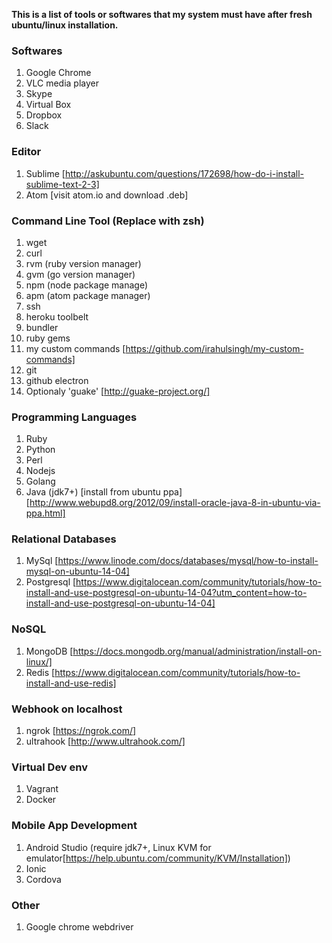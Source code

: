 <b> This is a list of tools or softwares that my system must have after fresh ubuntu/linux installation. </b>

### Softwares
1. Google Chrome
2. VLC media player
3. Skype
4. Virtual Box
5. Dropbox
6. Slack

### Editor
1. Sublime [http://askubuntu.com/questions/172698/how-do-i-install-sublime-text-2-3]
2. Atom [visit atom.io and download .deb]

### Command Line Tool (Replace with zsh)
1. wget
2. curl
3. rvm (ruby version manager)
4. gvm (go version manager)
5. npm (node package manage)
6. apm (atom package manager)
7. ssh
8. heroku toolbelt
9. bundler
10. ruby gems
11. my custom commands [https://github.com/irahulsingh/my-custom-commands]
12. git
13. github electron
14. Optionaly 'guake' [http://guake-project.org/]

### Programming Languages
1. Ruby
2. Python
3. Perl
4. Nodejs
5. Golang
6. Java (jdk7+) [install from ubuntu ppa] [http://www.webupd8.org/2012/09/install-oracle-java-8-in-ubuntu-via-ppa.html]

### Relational Databases
1. MySql [https://www.linode.com/docs/databases/mysql/how-to-install-mysql-on-ubuntu-14-04]
2. Postgresql [https://www.digitalocean.com/community/tutorials/how-to-install-and-use-postgresql-on-ubuntu-14-04?utm_content=how-to-install-and-use-postgresql-on-ubuntu-14-04]

### NoSQL
1. MongoDB [https://docs.mongodb.org/manual/administration/install-on-linux/]
2. Redis [https://www.digitalocean.com/community/tutorials/how-to-install-and-use-redis]

### Webhook on localhost
1. ngrok [https://ngrok.com/]
2. ultrahook [http://www.ultrahook.com/]

### Virtual Dev env
1. Vagrant
2. Docker

### Mobile App Development
1. Android Studio (require jdk7+, Linux KVM for emulator[https://help.ubuntu.com/community/KVM/Installation])
2. Ionic
3. Cordova

### Other
1. Google chrome webdriver

